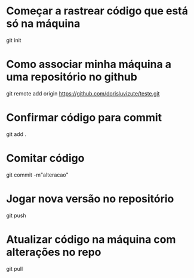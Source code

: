 # Começar a rastrear código que está só na máquina
git init

# Como associar minha máquina a uma repositório no github
git remote add origin https://github.com/dorisluvizute/teste.git

# Confirmar código para commit
git add .

# Comitar código
git commit -m"alteracao"

# Jogar nova versão no repositório
git push

# Atualizar código na máquina com alterações no repo
git pull